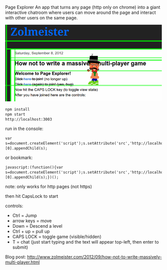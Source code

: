 Page Explorer
An app that turns any page (http only on chrome) into a giant interactive chatroom where users can move around the page and interact with other users on the same page.

![screenshot](./screenshot.png)

```
npm install
npm start
http://localhost:3003
```

run in the console:

```
var s=document.createElement('script');s.setAttribute('src','http://localhost:3003/inject.js');document.getElementsByTagName('body')[0].appendChild(s);
```

or bookmark:

```
javascript:(function(){var s=document.createElement('script');s.setAttribute('src','http://localhost:3003/inject.js');document.getElementsByTagName('body')[0].appendChild(s);})();
```

note: only works for http pages (not https)

then hit CapsLock to start

controls:

  - Ctrl = Jump
  - arrow keys = move
  - Down = Descend a level
  - Ctrl + up = pull up
  - CAPS LOCK = toggle game (visible/hidden)
  - T = chat (just start typing and the text will appear top-left, then enter to submit)

Blog post: http://www.zolmeister.com/2012/09/how-not-to-write-massively-multi-player.html
